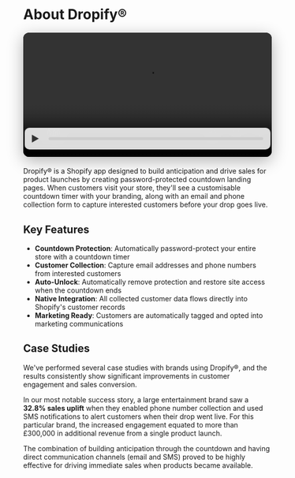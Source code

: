 # About Dropify®

<div class="docs-video-wrapper">
  <div class="docs-video-container">
    <video class="docs-video" preload="metadata">
      <source src="https://dropify.naughtydukassets.com/Dropify-Promo-Video-v3.mp4" type="video/mp4">
      Your browser does not support the video tag.
    </video>
    <div class="docs-custom-controls">
      <button class="docs-play-pause-btn" aria-label="Play video"></button>
      <div class="docs-progress-bar-container">
        <div class="docs-progress-bar-fill"></div>
      </div>
    </div>
  </div>
</div>

<style>
.docs-video-wrapper {
  margin: 20px 0;
  display: flex;
  justify-content: center;
}

.docs-video-container {
  position: relative;
  width: 100%;
  max-width: 800px;
  border-radius: 12px;
  overflow: hidden;
  background: #000;
  box-shadow: 0 8px 32px rgba(0, 0, 0, 0.3);
}

.docs-video {
  width: 100%;
  height: auto;
  display: block;
  cursor: pointer;
}

.docs-video-container:hover .docs-custom-controls {
  opacity: 1;
}

.docs-custom-controls {
  position: absolute;
  bottom: 15px;
  left: 50%;
  transform: translateX(-50%);
  width: calc(100% - 30px);
  max-width: 760px;
  display: flex;
  align-items: center;
  gap: 15px;
  padding: 10px 15px 10px 10px;
  border-radius: 10px;
  background: rgba(232, 232, 232, 0.95);
  backdrop-filter: blur(10px);
  transition: opacity 0.4s ease;
  opacity: 1;
  z-index: 10;
}

.docs-video-container.inactive .docs-custom-controls {
  opacity: 0;
}

.docs-play-pause-btn {
  background: none;
  border: none;
  cursor: pointer;
  padding: 0;
  width: 24px;
  height: 24px;
  position: relative;
  outline: none;
  flex-shrink: 0;
}

.docs-play-pause-btn::before {
  content: "";
  position: absolute;
  top: 50%;
  left: 50%;
  transform: translate(-50%, -50%);
  width: 0;
  height: 0;
  border-top: 8px solid transparent;
  border-bottom: 8px solid transparent;
  border-left: 14px solid #333333;
  transition: all 0.2s ease;
}

.docs-play-pause-btn.playing::before {
  border-style: double;
  border-width: 0 0 0 14px;
  border-color: #333333;
  height: 16px;
  width: 10px;
  border-left-style: solid;
  border-right-style: solid;
  border-left-width: 4px;
  border-right-width: 4px;
  transform: translate(-50%, -50%);
}

.docs-progress-bar-container {
  flex-grow: 1;
  height: 6px;
  background: #cdcdcd;
  border-radius: 3px;
  cursor: pointer;
}

.docs-progress-bar-fill {
  width: 0;
  height: 100%;
  border-radius: 3px;
  background: #333333;
  transition: width 0.1s ease;
}

@media (max-width: 768px) {
  .docs-custom-controls {
    opacity: 1;
  }
  
  .docs-video-container {
    border-radius: 8px;
  }
}
</style>

<script>
if (typeof window !== 'undefined') {
  function initVideoControls() {
    const videoContainer = document.querySelector('.docs-video-container');
    if (!videoContainer) {
      setTimeout(initVideoControls, 100);
      return;
    }
    
    const video = videoContainer.querySelector('.docs-video');
    const playPauseBtn = videoContainer.querySelector('.docs-play-pause-btn');
    const progressBarContainer = videoContainer.querySelector('.docs-progress-bar-container');
    const progressBarFill = videoContainer.querySelector('.docs-progress-bar-fill');
    
    if (!video || !playPauseBtn || !progressBarContainer || !progressBarFill) {
      setTimeout(initVideoControls, 100);
      return;
    }
    
    let inactivityTimer;
    
    function hideControls() {
      if (!video.paused) {
        videoContainer.classList.add('inactive');
      }
    }
    
    function resetInactivityTimer() {
      videoContainer.classList.remove('inactive');
      clearTimeout(inactivityTimer);
      inactivityTimer = setTimeout(hideControls, 3000);
    }
    
    videoContainer.addEventListener('mousemove', resetInactivityTimer);
    videoContainer.addEventListener('touchstart', resetInactivityTimer);
    
    function togglePlayPause() {
      if (video.paused) {
        video.play().then(() => {
          playPauseBtn.classList.add('playing');
          playPauseBtn.setAttribute('aria-label', 'Pause video');
          resetInactivityTimer();
        }).catch(e => console.error('Play failed:', e));
      } else {
        video.pause();
        playPauseBtn.classList.remove('playing');
        playPauseBtn.setAttribute('aria-label', 'Play video');
        clearTimeout(inactivityTimer);
      }
    }
    
    playPauseBtn.addEventListener('click', (e) => {
      e.preventDefault();
      e.stopPropagation();
      togglePlayPause();
    });
    
    video.addEventListener('click', function(e) {
      e.stopPropagation();
      if (e.target === video) togglePlayPause();
    });
    
    video.addEventListener('timeupdate', function() {
      if (video.duration) {
        const progress = (video.currentTime / video.duration) * 100;
        progressBarFill.style.width = progress + '%';
      }
    });
    
    progressBarContainer.addEventListener('click', function(e) {
      e.preventDefault();
      e.stopPropagation();
      const rect = progressBarContainer.getBoundingClientRect();
      const clickX = e.clientX - rect.left;
      const width = rect.width;
      if (video.duration) {
        const newTime = (clickX / width) * video.duration;
        video.currentTime = newTime;
      }
    });
    
    video.addEventListener('ended', function() {
      playPauseBtn.classList.remove('playing');
      playPauseBtn.setAttribute('aria-label', 'Play video');
      videoContainer.classList.remove('inactive');
      clearTimeout(inactivityTimer);
    });
    
    // Keyboard controls
    document.addEventListener('keydown', function(e) {
      if (document.activeElement && document.activeElement.closest('.docs-video-container')) {
        if (e.key === ' ') {
          e.preventDefault();
          togglePlayPause();
        }
      }
    });
  }
  
  // Initialize when DOM is ready
  if (document.readyState === 'loading') {
    document.addEventListener('DOMContentLoaded', initVideoControls);
  } else {
    initVideoControls();
  }
}
</script>

Dropify® is a Shopify app designed to build anticipation and drive sales for product launches by creating password-protected countdown landing pages. When customers visit your store, they'll see a customisable countdown timer with your branding, along with an email and phone collection form to capture interested customers before your drop goes live.

## Key Features

- **Countdown Protection**: Automatically password-protect your entire store with a countdown timer
- **Customer Collection**: Capture email addresses and phone numbers from interested customers
- **Auto-Unlock**: Automatically remove protection and restore site access when the countdown ends
- **Native Integration**: All collected customer data flows directly into Shopify's customer records
- **Marketing Ready**: Customers are automatically tagged and opted into marketing communications

## Case Studies

We've performed several case studies with brands using Dropify®, and the results consistently show significant improvements in customer engagement and sales conversion.

In our most notable success story, a large entertainment brand saw a **32.8% sales uplift** when they enabled phone number collection and used SMS notifications to alert customers when their drop went live. For this particular brand, the increased engagement equated to more than £300,000 in additional revenue from a single product launch.

The combination of building anticipation through the countdown and having direct communication channels (email and SMS) proved to be highly effective for driving immediate sales when products became available.
